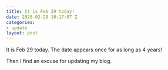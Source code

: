 ```yaml
---
title: It is Feb 29 today!
date: 2020-02-29 10:17:07 Z
categories:
- update
layout: post
---
```


It is Feb 29 today. The date appears once for as long as 4 years!

Then I find an excuse for updating my blog.
